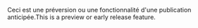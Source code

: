 <span data-ttu-id="8fe42-101">Ceci est une préversion ou une fonctionnalité d'une publication anticipée.</span><span class="sxs-lookup"><span data-stu-id="8fe42-101">This is a preview or early release feature.</span></span>